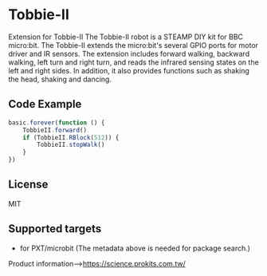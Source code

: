 # Tobbie-II

Extension for Tobbie-II
The Tobbie-II robot is a STEAMP DIY kit for BBC micro:bit. The Tobbie-II extends the micro:bit's several GPIO ports for motor driver and IR sensors. The extension includes forward walking, backward walking, left turn and right turn, and reads the infrared sensing states on the left and right sides. In addition, it also provides functions such as shaking the head, shaking and dancing.

## Code Example
```JavaScript
basic.forever(function () {
    TobbieII.forward()
    if (TobbieII.RBlock(512)) {
        TobbieII.stopWalk()
    }
})
```
## License

MIT

## Supported targets

* for PXT/microbit
(The metadata above is needed for package search.)


Product information-->https://science.prokits.com.tw/

